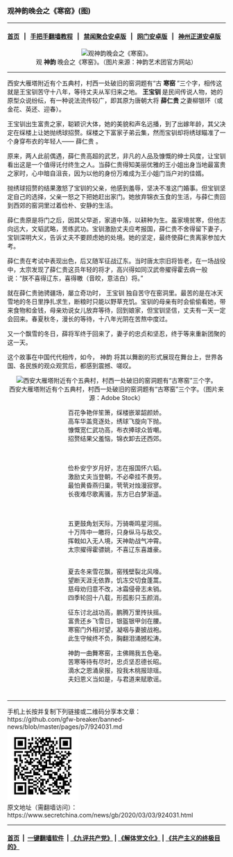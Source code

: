 ### 观神韵晚会之《寒窑》(图)
------------------------

#### [首页](https://github.com/gfw-breaker/banned-news/blob/master/README.md) &nbsp;&nbsp;|&nbsp;&nbsp; [手把手翻墙教程](https://github.com/gfw-breaker/guides/wiki) &nbsp;&nbsp;|&nbsp;&nbsp; [禁闻聚合安卓版](https://github.com/gfw-breaker/bn-android) &nbsp;&nbsp;|&nbsp;&nbsp; [网门安卓版](https://github.com/oGate2/oGate) &nbsp;&nbsp;|&nbsp;&nbsp; [神州正道安卓版](https://github.com/SzzdOgate/update) 



<div class="article_right" style="fone-color:#000">
 <p style="text-align:center">
  <img alt="观神韵晚会之《寒窑》。" src="//img3.secretchina.com/pic/2020/2-23/p2633571a357453193-ss.jpg" style="height:458px; width:600px"/>
  <br>
   观
   <strong>
    神韵
   </strong>
   晚会之《寒窑》。（图片来源：神韵艺术团官方网站）
   <span id="hideid" name="hideid" style="color:red;display:none;">
    <span href="https://www.secretchina.com">
    </span>
   </span>
  </br>
 </p>
 <div id="txt-mid1-t21-2017">
  

---


  </div>
 </div>
 <p>
  西安大雁塔附近有个五典村，村西一处破旧的窑洞题有“古
  <strong>
   <span href="https://www.secretchina.com/news/gb/tag/寒窑" target="_blank">
    寒窑
   </span>
  </strong>
  ”三个字，相传这就是王宝钏苦守十八年，等待丈夫从军归来之地。
  <strong>
   王宝钏
  </strong>
  是民间传说人物，她的原型众说纷纭，有一种说法流传较广，即其原为唐朝大将
  <strong>
   薛仁贵
  </strong>
  之妻柳银环（或金花、英还、迎春）。
  <span id="hideid" name="hideid" style="color:red;display:none;">
   <span href="https://www.secretchina.com">
   </span>
  </span>
 </p>
 <p>
  王宝钏出生富贵之家，聪颖识大体，她的美貌和声名远播，到了出嫁年龄，其父决定在䌽楼上让她抛绣球招赘。䌽楼之下富家子弟云集，然而宝钏却将绣球瞄准了一个身穿布衣的年轻人——
  <span href="https://www.secretchina.com/news/gb/tag/薛仁贵" target="_blank">
   薛仁贵
  </span>
  。
 </p>
 <p>
  原来，两人此前偶遇，薛仁贵高超的武艺，非凡的人品及慷慨的绅士风度，让宝钏看出这是一个值得讬付终生之人。当薛仁贵得知美丽优雅的王小姐出身当地最富贵之家时，心中暗自沮丧，因为以他的身份万难成为王小姐门当户对的佳婿。
 </p>
 <p>
  抛绣球招赘的结果激怒了宝钏的父亲，他感到羞辱，坚决不准这门婚事。但宝钏坚定自己的选择，父亲一怒之下把她赶出家门。她放弃锦衣玉食的生活，与薛仁贵回到西郊的窑洞里过着俭朴、安静的生活。
 </p>
 <p>
  薛仁贵原是将门之后，因其父早逝，家道中落，以耕种为生。虽家境贫寒，但他志向远大，文韬武略，苦练武功。宝钏激励丈夫应考报国，薛仁贵不舍得留下妻子，宝钏深明大义，告诉丈夫不要顾虑她的处境。她的坚定，最终使薛仁贵离家参加大考。
 </p>
 <p>
  薛仁贵在考试中表现出色，后又随军征战辽东。当时唐太宗旧将皆老，在一场战役中，太宗发现了薛仁贵这员年轻的将才，高兴得如同汉武帝擢得霍去病一般说：“朕不喜得辽东，喜得皦（音皎，意洁白）将。”
 </p>
 <p>
  就在薛仁贵驰骋疆场，屡立奇功时，
  <span href="https://www.secretchina.com/news/gb/tag/王宝钏" target="_blank">
   王宝钏
  </span>
  独自苦守在窑洞里。最苦的是在冰天雪地的冬日里挣扎求生，断粮时只能以野草充饥。宝钏的母亲有时会偷偷看她，带来食物和金钱，母亲劝说女儿放弃等待，回到娘家，但宝钏坚信，丈夫有一天一定会回来。春夏秋冬，漫长的等待，十八年光阴在苦熬中度过。
 </p>
 <p>
  又一个飘雪的冬日，薛将军终于回来了，妻子的忠贞和坚忍，终于等来重新团聚的这一天。
 </p>
 <p>
  这个故事在中国代代相传，如今，
  <span href="https://www.secretchina.com/news/gb/tag/神韵" target="_blank">
   神韵
  </span>
  将其以舞剧的形式展现在舞台上，世界各国、各民族的观众观赏后，都感到震撼、嗟叹。
 </p>
 <p style="text-align:center">
  <img alt="西安大雁塔附近有个五典村，村西一处破旧的窑洞题有“古寒窑”三个字。" src="//img3.secretchina.com/pic/2020/3-1/p2638121a680667675-ss.jpg" style="height:400px; width:600px"/>
  <br>
   西安大雁塔附近有个五典村，村西一处破旧的窑洞题有“古寒窑”三个字。（图片来源：Adobe Stock）
  </br>
 </p>
 <p style="text-align:center">
  百花争艳伴笙箫，䌽楼嵌翠韶颜娇。
  <br>
   高车华盖竞逐处，绣球飞旋向下抛。
   <br>
    慷慨宽仁武功高，布衣捧球众皆嘲。
    <br>
     招赘结果父羞恼，锦衣卸去还西郊。
    </br>
   </br>
  </br>
 </p>
 <p style="text-align:center">
  俭朴安宁岁月好，志在报国怀六韬。
  <br>
   激励丈夫当登朝，不必牵挂不畏劳。
   <br>
    最怕黄昏燕归巢，茕茕对烛漫寂寥。
    <br>
     长夜难尽歌离骚，东方已白梦渐遥。
    </br>
   </br>
  </br>
 </p>
 <p style="text-align:center">
  五更鼓角划天际，万骑嘶鸣星河摇。
  <br>
   十万阵中一皦将，只身纵马与敌交。
   <br>
    挥戟如入无人境，天神助战气冲霄。
    <br/>
    太宗擢得霍骠姚，不喜辽东喜雄豪。
   </br>
  </br>
 </p>
 <p style="text-align:center">
  夏去冬来雪花飘，窑残壁裂北风嚎。
  <br/>
  望断天涯无依靠，饥冻交切食蓬蒿。
  <br/>
  慈母劝归意不改，冰霜侵骨志未销。
  <br/>
  四季轮回十八载，形孤影只玉颜消。
 </p>
 <p style="text-align:center">
  征东讨北战功高，鹏腾万里抟扶摇。
  <br/>
  富贵还乡飞雪日，银盔银甲剑在腰。
  <br/>
  寒窑门外相对望，凝咽与妻披战袍。
  <br/>
  此生守候终不负，胸翻泪涌撼松涛。
 </p>
 <p style="text-align:center">
  神韵一曲舞寒窑，主佛赐我五色毫。
  <br/>
  苦寒等待有尽时，忠贞坚忍德长昭。
  <br/>
  滴水之恩涌泉报，投我木桃报琼瑶。
  <br/>
  夫妇恩义当如是，与君道来赋歌谣。
  <center>
   <div>
    <div id="txt-mid2-t22-2017" style="display: block;  max-height: 351px;  overflow: hidden;">
     <div id="SC-21xxx">
     </div>
     <ins class="adsbygoogle" data-ad-client="ca-pub-1276641434651360" data-ad-format="auto" data-ad-slot="4301710469" data-full-width-responsive="true" style="display:block">
     </ins>
    </div>
   </div>
  </center>
  <div style="padding-top:12px;">
  </div>
 </p>
</div>

<hr/>
手机上长按并复制下列链接或二维码分享本文章：<br/>
https://github.com/gfw-breaker/banned-news/blob/master/pages/p7/924031.md <br/>
<a href='https://github.com/gfw-breaker/banned-news/blob/master/pages/p7/924031.md'><img src='https://github.com/gfw-breaker/banned-news/blob/master/pages/p7/924031.md.png'/></a> <br/>
原文地址（需翻墙访问）：https://www.secretchina.com/news/gb/2020/03/03/924031.html


------------------------
#### [首页](https://github.com/gfw-breaker/banned-news/blob/master/README.md) &nbsp;|&nbsp; [一键翻墙软件](https://github.com/gfw-breaker/nogfw/blob/master/README.md) &nbsp;| [《九评共产党》](https://github.com/gfw-breaker/9ping.md/blob/master/README.md#九评之一评共产党是什么) | [《解体党文化》](https://github.com/gfw-breaker/jtdwh.md/blob/master/README.md) | [《共产主义的终极目的》](https://github.com/gfw-breaker/gczydzjmd.md/blob/master/README.md)


<img src='http://gfw-breaker.win/banned-news/pages/p7/924031.md' width='0px' height='0px'/>